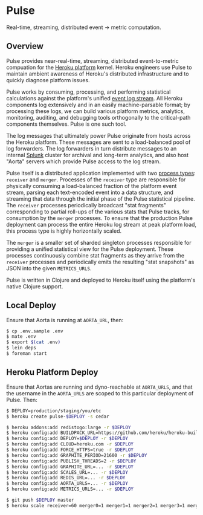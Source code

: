 # Pulse

Real-time, streaming, distributed event -> metric computation.


## Overview

Pulse provides near-real-time, streaming, distributed event-to-metric compuation for the [Heroku platform](http://www.heroku.com/) kernel. Heroku engineers use Pulse to maintain ambient awareness of Heroku's distributed infrastructure and to quickly diagnose platform issues.

Pulse works by consuming, processing, and performing statistical calculations against the platform's unified [event log stream](http://adam.heroku.com/past/2011/4/1/logs_are_streams_not_files/). All Heroku components log extensively and in an easily machine-parsable format; by processing these logs, we can build various platform metrics, analytics, monitoring, auditing, and debugging tools orthogonally to the critical-path components themselves. Pulse is one such tool.

The log messages that ultimately power Pulse originate from hosts across the Heroku platform. These messages are sent to a load-balanced pool of log forwarders. The log forwarders in turn distribute messages to an internal [Splunk](http://www.splunk.com/) cluster for archival and long-term analytics, and also host "Aorta" servers which provide Pulse access to the log stream.

Pulse itself is a distributed application implemented with two [process types](http://devcenter.heroku.com/articles/process-model): `receiver` and `merger`. Processes of the `receiver` type are responsible for physically consuming a load-balanced fraction of the platform event stream, parsing each text-encoded event into a data structure, and streaming that data through the initial phase of the Pulse statistical pipeline. The `receiver` processes periodically broadcast "stat fragments" corresponding to partial roll-ups of the various stats that Pulse tracks, for consumption by the `merger` processes. To ensure that the production Pulse deployment can process the entire Heroku log stream at peak platform load, this process type is highly horizontally scaled.

The `merger` is a smaller set of sharded singleton processes responsible for providing a unified statistical view for the Pulse deployment. These processes continuously combine stat fragments as they arrive from the `receiver` processes and periodically emits the resulting "stat snapshots" as JSON into the given `METRICS_URLS`.

Pulse is written in Clojure and deployed to Heroku itself using the platform's native Clojure support.


## Local Deploy

Ensure that Aorta is running at `AORTA_URL`, then:

```bash
$ cp .env.sample .env
$ mate .env
$ export $(cat .env)
$ lein deps
$ foreman start
```


## Heroku Platform Deploy

Ensure that Aortas are running and dyno-reachable at `AORTA_URLS`, and that the username in the `AORTA_URLS` are scoped to this particular deployment of Pulse. Then:

```bash
$ DEPLOY=production/staging/you/etc
$ heroku create pulse-$DEPLOY -s cedar

$ heroku addons:add redistogo:large -r $DEPLOY
$ heroku config:add BUILDPACK_URL=https://github.com/heroku/heroku-buildpack-clojure.git -r $DEPLOY
$ heroku config:add DEPLOY=$DEPLOY -r $DEPLOY
$ heroku config:add CLOUD=heroku.com -r $DEPLOY
$ heroku config:add FORCE_HTTPS=true -r $DEPLOY
$ heroku config:add GRAPHITE_PERIOD=21600 -r $DEPLOY
$ heroku config:add PUBLISH_THREADS=2 -r $DEPLOY
$ heroku config:add GRAPHITE_URL=... -r $DEPLOY
$ heroku config:add SCALES_URL=... -r $DEPLOY
$ heroku config:add REDIS_URL=... -r $DEPLOY
$ heroku config:add AORTA_URLS=... -r $DEPLOY
$ heroku config:add METRICS_URLS=... -r $DEPLOY

$ git push $DEPLOY master
$ heroku scale receiver=60 merger0=1 merger1=1 merger2=1 merger3=1 merger4=1 emitter=1 -r $DEPLOY
```
